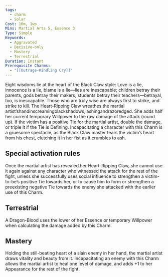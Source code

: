 ```yaml
---
tags:
  - charm
  - Solar
Cost: 10m, 1wp
Mins: Martial Arts 5, Essence 3
Type: Simple
Keywords:
  - Aggravated
  - Decisive-only
  - Mastery
  - Terrestrial
Duration: Instant
Prerequisite Charms:
  - "[[Outrage-Kindling Cry]]"
---
```

Eight wisdoms lie at the heart of the Black Claw style: Love is a lie, innocence is a lie, blame is a lie—lies are inescapable; children betray their parents, gods betray their makers, students betray their teachers—betrayal, too, is inescapable. Those who are truly wise are always first to strike, and strike to kill. The Heart-Ripping Claw wreathes the martial artist’shandinscreamingblackshadows,lashingandrazoredged. She adds half her current temporary Willpower to the raw damage of the attack (round up). If the victim has a positive Tie for the martial artist, double the damage, or triple it if the Tie is Defining. Incapacitating a character with this Charm is a gruesome spectacle, as the Black Claw master tears the victim’s heart from his chest, clutching it in her fist as it crumbles to ash. 

## Special activation rules

Once the martial artist has revealed her Heart-Ripping Claw, she cannot use it again against any character who witnessed the attack for the rest of the fight, unless she successfully uses social influence to strengthen a victim-to-be’s positive Tie towards her, or to cause him to form or strengthen a preexisting negative Tie towards the enemy she attacked with the earlier use of this Charm. 

## Terrestrial

A Dragon-Blood uses the lower of her Essence or temporary Willpower when calculating the damage added by this Charm. 

## Mastery

Holding the still-beating heart of a slain enemy in her hand, the martial artist draws vitality and beauty from it. Incapacitating an enemy with this Charm allows the martial artist to heal one level of damage, and adds +1 to her Appearance for the rest of the fight. 